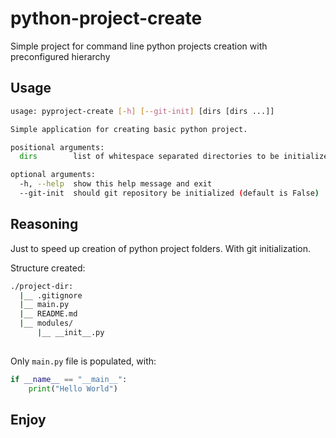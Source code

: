 # python-project-create

Simple project for command line python projects creation with preconfigured hierarchy

## Usage

```bash
usage: pyproject-create [-h] [--git-init] [dirs [dirs ...]]

Simple application for creating basic python project.

positional arguments:
  dirs        list of whitespace separated directories to be initialized

optional arguments:
  -h, --help  show this help message and exit
  --git-init  should git repository be initialized (default is False)
```

## Reasoning

Just to speed up creation of python project folders. With git initialization.

Structure created:

```bash
./project-dir:
  |__ .gitignore
  |__ main.py
  |__ README.md
  |__ modules/
      |__ __init__.py
  
```

Only ``` main.py ``` file is populated, with:
```python
if __name__ == "__main__":
    print("Hello World")
```

## Enjoy